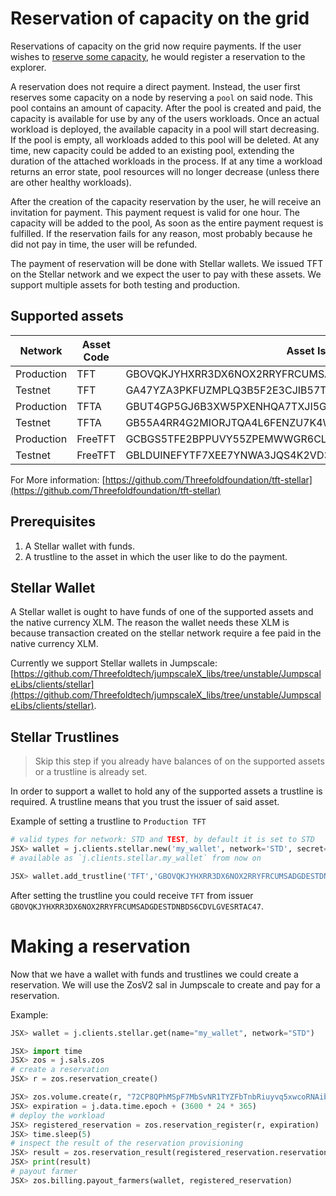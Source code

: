 # Reservation of capacity on the grid

Reservations of capacity on the grid now require payments. If the user wishes to
[reserve some capacity](it_contract.md#reservation), he would register a reservation
to the explorer.

A reservation does not require a direct payment. Instead, the user first reserves
some capacity on a node by reserving a `pool` on said node. This pool contains
an amount of capacity. After the pool is created and paid, the capacity is available
for use by any of the users workloads. Once an actual workload is deployed,
the available capacity in a pool will start decreasing. If the pool is empty,
all workloads added to this pool will be deleted. At any time, new capacity could
be added to an existing pool, extending the duration of the attached workloads
in the process. If at any time a workload returns an error state, pool resources
will no longer decrease (unless there are other healthy workloads).

After the creation of the capacity reservation by the user, he will receive an
invitation for payment. This payment request is valid for one hour. The capacity
will be added to the pool, As soon as the entire payment request is fulfilled.
If the reservation fails for any reason, most probably because he did not pay in
time, the user will be refunded.

The payment of reservation will be done with Stellar wallets. We issued TFT on
the Stellar network and we expect the user to pay with these assets. We support
multiple assets for both testing and production.

## Supported assets

Network   | Asset Code | Asset Issuer |
| ------------- | ------------- | ------------- |
| Production | TFT   | GBOVQKJYHXRR3DX6NOX2RRYFRCUMSADGDESTDNBDS6CDVLGVESRTAC47 |
| Testnet  | TFT   | GA47YZA3PKFUZMPLQ3B5F2E3CJIB57TGGU7SPCQT2WAEYKN766PWIMB3 |
| Production | TFTA   | GBUT4GP5GJ6B3XW5PXENHQA7TXJI5GOPW3NF4W3ZIW6OOO4ISY6WNLN2 |
| Testnet  | TFTA   | GB55A4RR4G2MIORJTQA4L6FENZU7K4W7ATGY6YOT2CW47M5SZYGYKSCT |
| Production | FreeTFT  | GCBGS5TFE2BPPUVY55ZPEMWWGR6CLQ7T6P46SOFGHXEBJ34MSP6HVEUT |
| Testnet  | FreeTFT  | GBLDUINEFYTF7XEE7YNWA3JQS4K2VD37YU7I2YAE7R5AHZDKQXSS2J6R |

For More information: [https://github.com/Threefoldfoundation/tft-stellar](https://github.com/Threefoldfoundation/tft-stellar)

## Prerequisites

1. A Stellar wallet with funds.
2. A trustline to the asset in which the user like to do the payment.

## Stellar Wallet

A Stellar wallet is ought to have funds of one of the supported assets and the
native currency XLM. The reason the wallet needs these XLM is because transaction
created on the stellar network require a fee paid in the native currency XLM.

Currently we support Stellar wallets in Jumpscale: [https://github.com/Threefoldtech/jumpscaleX_libs/tree/unstable/JumpscaleLibs/clients/stellar](https://github.com/Threefoldtech/jumpscaleX_libs/tree/unstable/JumpscaleLibs/clients/stellar).

## Stellar Trustlines

> Skip this step if you already have balances of on the supported assets or a trustline is already set.

In order to support a wallet to hold any of the supported assets a trustline is required. A trustline means that you trust the issuer of said asset.

Example of setting a trustline to `Production TFT`

```python
# valid types for network: STD and TEST, by default it is set to STD
JSX> wallet = j.clients.stellar.new('my_wallet', network='STD', secret='S.....')
# available as `j.clients.stellar.my_wallet` from now on

JSX> wallet.add_trustline('TFT','GBOVQKJYHXRR3DX6NOX2RRYFRCUMSADGDESTDNBDS6CDVLGVESRTAC47')
```

After setting the trustline you could receive `TFT` from issuer `GBOVQKJYHXRR3DX6NOX2RRYFRCUMSADGDESTDNBDS6CDVLGVESRTAC47`. 

# Making a reservation

Now that we have a wallet with funds and trustlines we could create a reservation.
We will use the ZosV2 sal in Jumpscale to create and pay for a reservation.

Example: 

```python
JSX> wallet = j.clients.stellar.get(name="my_wallet", network="STD")

JSX> import time
JSX> zos = j.sals.zos
# create a reservation
JSX> r = zos.reservation_create()

JSX> zos.volume.create(r, "72CP8QPhMSpF7MbSvNR1TYZFbTnbRiuyvq5xwcoRNAib", size=1, type='SSD')
JSX> expiration = j.data.time.epoch + (3600 * 24 * 365)
# deploy the workload
JSX> registered_reservation = zos.reservation_register(r, expiration)
JSX> time.sleep(5)
# inspect the result of the reservation provisioning
JSX> result = zos.reservation_result(registered_reservation.reservation_id)
JSX> print(result)
# payout farmer
JSX> zos.billing.payout_farmers(wallet, registered_reservation)
```

